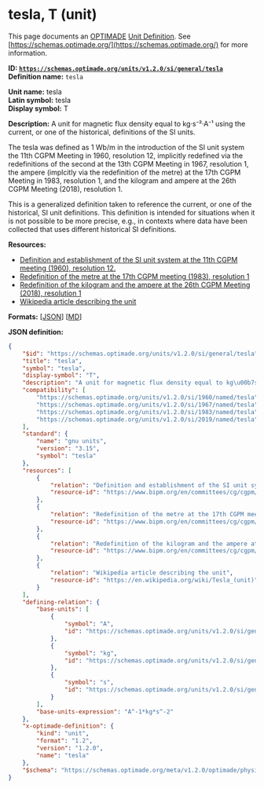 # tesla, T (unit)
This page documents an [OPTIMADE](https://www.optimade.org/) [Unit Definition](https://schemas.optimade.org/#definitions). See [https://schemas.optimade.org/](https://schemas.optimade.org/) for more information.

**ID: [`https://schemas.optimade.org/units/v1.2.0/si/general/tesla`](https://schemas.optimade.org/units/v1.2.0/si/general/tesla)**  
**Definition name:** `tesla`

**Unit name:** tesla  
**Latin symbol:** tesla  
**Display symbol:** T  
  
**Description:** A unit for magnetic flux density equal to kg·s⁻²·A⁻¹ using the current, or one of the historical, definitions of the SI units.

The tesla was defined as 1 Wb/m in the introduction of the SI unit system the 11th CGPM Meeting in 1960, resolution 12, implicitly redefined via the redefinitions of the second at the 13th CGPM Meeting in 1967, resolution 1, the ampere (implcitly via the redefinition of the metre) at the 17th CGPM Meeting in 1983, resolution 1, and the kilogram and ampere at the 26th CGPM Meeting (2018), resolution 1.

This is a generalized definition taken to reference the current, or one of the historical, SI unit definitions.
This definition is intended for situations when it is not possible to be more precise, e.g., in contexts where data have been collected that uses different historical SI definitions.

**Resources:**

- [Definition and establishment of the SI unit system at the 11th CGPM meeting (1960), resolution 12.](https://www.bipm.org/en/committees/cg/cgpm/11-1960/resolution-12)
- [Redefinition of the metre at the 17th CGPM meeting (1983), resolution 1](https://www.bipm.org/en/committees/cg/cgpm/17-1983/resolution-1)
- [Redefinition of the kilogram and the ampere at the 26th CGPM Meeting (2018), resolution 1](https://www.bipm.org/en/committees/cg/cgpm/26-2018/resolution-1)
- [Wikipedia article describing the unit](https://en.wikipedia.org/wiki/Tesla_(unit))


**Formats:** [[JSON](tesla.json)] [[MD](tesla.md)]

**JSON definition:**

``` json
{
    "$id": "https://schemas.optimade.org/units/v1.2.0/si/general/tesla",
    "title": "tesla",
    "symbol": "tesla",
    "display-symbol": "T",
    "description": "A unit for magnetic flux density equal to kg\u00b7s\u207b\u00b2\u00b7A\u207b\u00b9 using the current, or one of the historical, definitions of the SI units.\n\nThe tesla was defined as 1 Wb/m in the introduction of the SI unit system the 11th CGPM Meeting in 1960, resolution 12, implicitly redefined via the redefinitions of the second at the 13th CGPM Meeting in 1967, resolution 1, the ampere (implcitly via the redefinition of the metre) at the 17th CGPM Meeting in 1983, resolution 1, and the kilogram and ampere at the 26th CGPM Meeting (2018), resolution 1.\n\nThis is a generalized definition taken to reference the current, or one of the historical, SI unit definitions.\nThis definition is intended for situations when it is not possible to be more precise, e.g., in contexts where data have been collected that uses different historical SI definitions.",
    "compatibility": [
        "https://schemas.optimade.org/units/v1.2.0/si/1960/named/tesla",
        "https://schemas.optimade.org/units/v1.2.0/si/1967/named/tesla",
        "https://schemas.optimade.org/units/v1.2.0/si/1983/named/tesla",
        "https://schemas.optimade.org/units/v1.2.0/si/2019/named/tesla"
    ],
    "standard": {
        "name": "gnu units",
        "version": "3.15",
        "symbol": "tesla"
    },
    "resources": [
        {
            "relation": "Definition and establishment of the SI unit system at the 11th CGPM meeting (1960), resolution 12.",
            "resource-id": "https://www.bipm.org/en/committees/cg/cgpm/11-1960/resolution-12"
        },
        {
            "relation": "Redefinition of the metre at the 17th CGPM meeting (1983), resolution 1",
            "resource-id": "https://www.bipm.org/en/committees/cg/cgpm/17-1983/resolution-1"
        },
        {
            "relation": "Redefinition of the kilogram and the ampere at the 26th CGPM Meeting (2018), resolution 1",
            "resource-id": "https://www.bipm.org/en/committees/cg/cgpm/26-2018/resolution-1"
        },
        {
            "relation": "Wikipedia article describing the unit",
            "resource-id": "https://en.wikipedia.org/wiki/Tesla_(unit)"
        }
    ],
    "defining-relation": {
        "base-units": [
            {
                "symbol": "A",
                "id": "https://schemas.optimade.org/units/v1.2.0/si/general/ampere"
            },
            {
                "symbol": "kg",
                "id": "https://schemas.optimade.org/units/v1.2.0/si/general/kilogram"
            },
            {
                "symbol": "s",
                "id": "https://schemas.optimade.org/units/v1.2.0/si/general/second"
            }
        ],
        "base-units-expression": "A^-1*kg*s^-2"
    },
    "x-optimade-definition": {
        "kind": "unit",
        "format": "1.2",
        "version": "1.2.0",
        "name": "tesla"
    },
    "$schema": "https://schemas.optimade.org/meta/v1.2.0/optimade/physical_unit_definition.md"
}
```
